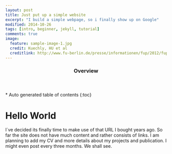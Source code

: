 ```yaml
---
layout: post
title: Just put up a simple website
excerpt: "I build a simple webpage, so i finally show up on Google"
modified: 2014-10-26
tags: [intro, beginner, jekyll, tutorial]
comments: true
image:
  feature: sample-image-1.jpg
  credit: Kuechly, HU et al
  creditlink: http://www.fu-berlin.de/presse/informationen/fup/2012/fup_12_252/
---
```


<section id="table-of-contents" class="toc">
  <header>
    <h3>Overview</h3>
  </header>
<div id="drawer" markdown="1">
*  Auto generated table of contents
{:toc}
</div>
</section><!-- /#table-of-contents -->

# Hello World
I´ve decided its finally time to make use of that URL I bought years ago. So far the site does not have much content and rather consists of links. I am planning to add my CV and more details about my projects and publication. I might even post every three months. We shall see.
